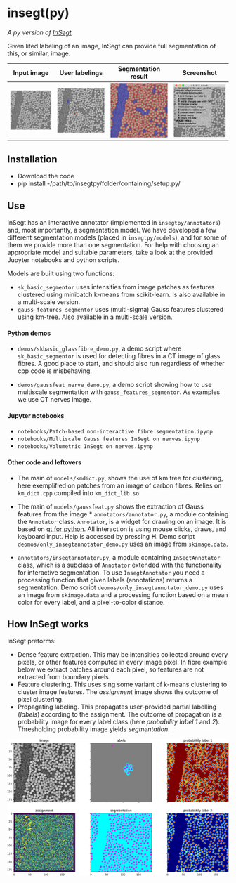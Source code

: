 # insegt(py)

*A py version of [InSegt](https://github.com/vedranaa/InSegt)*

Given lited labeling of an image, InSegt can provide full segmentation of this, or similar, image.

Input image | User labelings | Segmentation result | Screenshot
:---:|:---:|:---:|:---:
<img src="screenshots/glass/gray.png" width = "200">  |  <img src="screenshots/glass/annotations_overlay.png" width = "200"> | <img src="screenshots/glass/segmentations_overlay.png" width = "200"> | <img src="screenshots/glass/screenshot.png" width = "200">


## Installation
* Download the code
* pip install -/path/to/insegtpy/folder/containing/setup.py/


## Use

InSegt has an interactive annotator (implemented in `insegtpy/annotators`) and, most importantly, a segmentation model. We have developed a few different segmentation models (placed in `insegtpy/models`), and for some of them we provide more than one segmentation. For help with choosing an appropriate model and suitable parameters, take a look at the provided Jupyter notebooks and python scripts. 

Models are built using two functions: 
- `sk_basic_segmentor` uses intensities from image patches as features clustered using minibatch k-means from scikit-learn. Is also available in a multi-scale version.
- `gauss_features_segmentor` uses (multi-sigma) Gauss features clustered using km-tree. Also available in a multi-scale version.

#### Python demos

* `demos/skbasic_glassfibre_demo.py`, a demo script where `sk_basic_segmentor` is used for detecting fibres in a CT image of glass fibres. A good place to start, and should also run regardless of whether cpp code is misbehaving. 

* `demos/gaussfeat_nerve_demo.py`, a demo script showing how to use multiscale segmentation with `gauss_features_segmentor`. As examples we use CT nerves image. 

#### Jupyter notebooks

* `notebooks/Patch-based non-interactive fibre segmentation.ipynp`
* `notebooks/Multiscale Gauss features InSegt on nerves.ipynp`
* `notebooks/Volumetric InSegt on nerves.ipynp`

#### Other code and leftovers

* The main of `models/kmdict.py`, shows the use of km tree for clustering, here exemplified on patches from an image of carbon fibres. Relies on `km_dict.cpp` compiled into `km_dict_lib.so`.

* The main of `models/gaussfeat.py` shows the extraction of Gauss features from the image.* `annotators/annotator.py`, a module containing the `Annotator` class. `Annotator`, is a widget for drawing on an image. It is based on [qt for python](https://doc.qt.io/qtforpython/). All interaction is using mouse clicks, draws, and keyboard input. Help is accessed by pressing **H**.  Demo script `deomos/only_insegtannotator_demo.py` uses an image from `skimage.data`.

* `annotators/insegtannotator.py`, a module containing `InSegtAnnotator` class, which is a subclass of `Annotator` extended with the functionality for interactive segmentation. To use `InsegtAnnotator` you need a processing function that given labels (annotations) returns a  segmentation.  Demo script `deomos/only_insegtannotator_demo.py` uses an image from `skimage.data` and a processing function based on a mean color for every label, and a pixel-to-color distance.

## How InSegt works

InSegt preforms:
- Dense feature extraction. This may be intensities collected around every pixels, or other features computed in every image pixel. In fibre example below we extract patches around each pixel, so features are not extracted from boundary pixels.
- Feature clustering. This uses sing some variant of k-means clustering to cluster image features. The *assignment* image shows the outcome of pixel clustering.
- Propagating labeling. This propagates user-provided partial labelling (*labels*) according to the assignment. The outcome of propagation is a probability image for every label class (here *probability label 1* and *2*). Thresholding probability image yields *segmentation*.

<div align="center"><img src="screenshots/demo_insegtbasic_explained.png" width = "750"></div>
